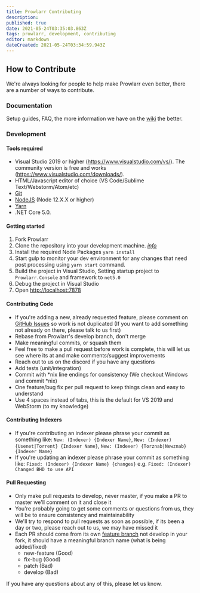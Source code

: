 ```yaml
---
title: Prowlarr Contributing
description: 
published: true
date: 2021-05-24T03:35:03.863Z
tags: prowlarr, development, contributing
editor: markdown
dateCreated: 2021-05-24T03:34:59.943Z
---
```


## How to Contribute #

We're always looking for people to help make Prowlarr even better, there are a number of ways to contribute.

### Documentation ##

Setup guides, FAQ, the more information we have on the [wiki](https://wikijs.servarr.com/prowlarr) the better.

### Development ##

#### Tools required ###

- Visual Studio 2019 or higher (<https://www.visualstudio.com/vs/>).  The community version is free and works (<https://www.visualstudio.com/downloads/>).
- HTML/Javascript editor of choice (VS Code/Sublime Text/Webstorm/Atom/etc)
- [Git](https://git-scm.com/downloads)
- [NodeJS](https://nodejs.org/en/download/) (Node 12.X.X or higher)
- [Yarn](https://yarnpkg.com/)
- .NET Core 5.0.

#### Getting started ###

1. Fork Prowlarr
2. Clone the repository into your development machine. [*info*](https://docs.github.com/en/github/creating-cloning-and-archiving-repositories/cloning-a-repository-from-github)
3. Install the required Node Packages `yarn install`
4. Start gulp to monitor your dev environment for any changes that need post processing using `yarn start` command.
5. Build the project in Visual Studio, Setting startup project to `Prowlarr.Console` and framework to `net5.0`
6. Debug the project in Visual Studio
7. Open <http://localhost:7878>

#### Contributing Code ###

- If you're adding a new, already requested feature, please comment on [GitHub Issues](https://github.com/Prowlarr/Prowlarr/issues "GitHub Issues") so work is not duplicated (If you want to add something not already on there, please talk to us first)
- Rebase from Prowlarr's develop branch, don't merge
- Make meaningful commits, or squash them
- Feel free to make a pull request before work is complete, this will let us see where its at and make comments/suggest improvements
- Reach out to us on the discord if you have any questions
- Add tests (unit/integration)
- Commit with \*nix line endings for consistency (We checkout Windows and commit \*nix)
- One feature/bug fix per pull request to keep things clean and easy to understand
- Use 4 spaces instead of tabs, this is the default for VS 2019 and WebStorm (to my knowledge)

#### Contributing Indexers ###

- If you're contributing an indexer please phrase your commit as something like: `New: (Indexer) {Indexer Name}`, `New: (Indexer) {Usenet|Torrent} {Indexer Name}`, `New: (Indexer) {Torznab|Newznab} {Indexer Name}`
- If you're updating an indexer please phrase your commit as something like: `Fixed: (Indexer) {Indexer Name} {changes}` e.g. `Fixed: (Indexer) Changed BHD to use API`

#### Pull Requesting ###

- Only make pull requests to develop, never master, if you make a PR to master we'll comment on it and close it
- You're probably going to get some comments or questions from us, they will be to ensure consistency and maintainability
- We'll try to respond to pull requests as soon as possible, if its been a day or two, please reach out to us, we may have missed it
- Each PR should come from its own [feature branch](http://martinfowler.com/bliki/FeatureBranch.html) not develop in your fork, it should have a meaningful branch name (what is being added/fixed)
  - new-feature (Good)
  - fix-bug (Good)
  - patch (Bad)
  - develop (Bad)

If you have any questions about any of this, please let us know.
